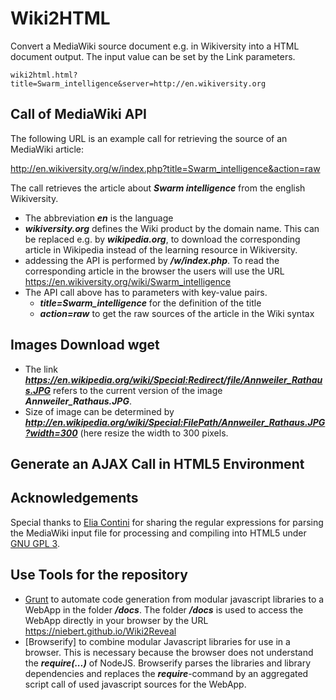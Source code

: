 # Wiki2HTML
Convert a MediaWiki source document e.g. in Wikiversity into a HTML document output. The input value can be set by the Link parameters.

    wiki2html.html?title=Swarm_intelligence&server=http://en.wikiversity.org

## Call of MediaWiki API
The following URL is an example call for retrieving the source of an MediaWiki article:

 http://en.wikiversity.org/w/index.php?title=Swarm_intelligence&action=raw

The call retrieves the article about ___Swarm intelligence___ from the english  Wikiversity.

* The abbreviation ___en___ is the language
* ___wikiversity.org___ defines the Wiki product by the domain name. This can be replaced e.g. by ___wikipedia.org___, to download the corresponding article in Wikipedia instead of the learning resource in Wikiversity.
* addessing the API is performed by  ___/w/index.php___. To read the corresponding article in the browser the users will use the URL
 https://en.wikiversity.org/wiki/Swarm_intelligence
* The API call above has to parameters with key-value pairs.
  * ___title=Swarm_intelligence___ for the definition of the title
  * ___action=raw___ to get the raw sources of the article in the Wiki syntax

## Images Download wget

* The link ___https://en.wikipedia.org/wiki/Special:Redirect/file/Annweiler_Rathaus.JPG___ refers to the current version of the image ___Annweiler_Rathaus.JPG___.
* Size of image can be determined by ___http://en.wikipedia.org/wiki/Special:FilePath/Annweiler_Rathaus.JPG?width=300___ (here resize the width to 300 pixels.


## Generate an AJAX Call in HTML5 Environment

## Acknowledgements
Special thanks to  [Elia Contini](http://eliacontini.info/) for sharing the regular expressions for parsing the MediaWiki input file for processing and compiling into HTML5 under [GNU GPL 3](http://www.gnu.org/licenses/gpl.html).

## Use Tools for the repository
* [Grunt](https://gruntjs.com/getting-started) to automate code generation from modular javascript libraries to a WebApp in the folder ___/docs___. The folder ___/docs___ is used to access the WebApp directly in your browser by the URL
 https://niebert.github.io/Wiki2Reveal
 * [Browserify] to combine modular Javascript libraries for use in a browser. This is necessary because the browser does not understand the ___require(...)___ of NodeJS. Browserify parses the libraries and library dependencies and replaces the ___require___-command by an aggregated script call of used javascript sources for the WebApp.  
